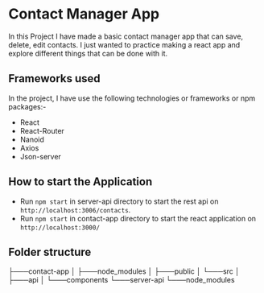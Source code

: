 # Contact Manager App

In this Project I have made a basic contact manager app that can save, delete, edit contacts. I just wanted to practice making a react app and explore different things that can be done with it.

## Frameworks used

In the project, I have use the following technologies or frameworks or npm packages:-

 - React
 - React-Router
 - Nanoid
 - Axios
 - Json-server

## How to start the Application

 - Run `npm start` in server-api directory to start the rest api on `http://localhost:3006/contacts`. 
 - Run `npm start` in contact-app directory to start the react application on `http://localhost:3000/`

## Folder structure

   ├───contact-app
   │   ├───node_modules
   │   ├───public
   │   └───src
   │       ├───api
   │       └───components
   └───server-api
       └───node_modules
